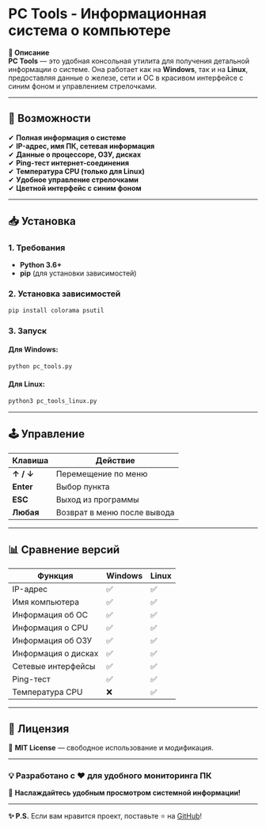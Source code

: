 # **PC Tools - Информационная система о компьютере**  

**📌 Описание**  
**PC Tools** — это удобная консольная утилита для получения детальной информации о системе. Она работает как на **Windows**, так и на **Linux**, предоставляя данные о железе, сети и ОС в красивом интерфейсе с синим фоном и управлением стрелочками.  

---

## **🎯 Возможности**  
✔ **Полная информация о системе**  
✔ **IP-адрес, имя ПК, сетевая информация**  
✔ **Данные о процессоре, ОЗУ, дисках**  
✔ **Ping-тест интернет-соединения**  
✔ **Температура CPU (только для Linux)**  
✔ **Удобное управление стрелочками**  
✔ **Цветной интерфейс с синим фоном**  

---

## **📥 Установка**  

### **1. Требования**  
- **Python 3.6+**  
- **pip** (для установки зависимостей)  

### **2. Установка зависимостей**  
```bash
pip install colorama psutil
```

### **3. Запуск**  
#### **Для Windows:**  
```bash
python pc_tools.py
```
#### **Для Linux:**  
```bash
python3 pc_tools_linux.py
```

---

## **🕹️ Управление**  
| **Клавиша**  | **Действие**               |
|-------------|---------------------------|
| **↑ / ↓**   | Перемещение по меню        |
| **Enter**   | Выбор пункта               |
| **ESC**     | Выход из программы         |
| **Любая**   | Возврат в меню после вывода|

---

## **📊 Сравнение версий**  

| **Функция**               | **Windows** | **Linux** |
|--------------------------|------------|----------|
| IP-адрес                 | ✅          | ✅        |
| Имя компьютера          | ✅          | ✅        |
| Информация об ОС        | ✅          | ✅        |
| Информация о CPU        | ✅          | ✅        |
| Информация об ОЗУ       | ✅          | ✅        |
| Информация о дисках     | ✅          | ✅        |
| Сетевые интерфейсы      | ✅          | ✅        |
| Ping-тест               | ✅          | ✅        |
| Температура CPU         | ❌          | ✅        |

---

## **📜 Лицензия**  
🔹 **MIT License** — свободное использование и модификация.  

---

### **💡 Разработано с ❤️ для удобного мониторинга ПК**  
🚀 **Наслаждайтесь удобным просмотром системной информации!**  

--- 

**✨ P.S.** Если вам нравится проект, поставьте ⭐ на [GitHub](https://github.com/ваш-репозиторий)!
